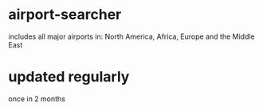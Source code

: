 # airport-searcher
includes all major airports in: North America, Africa, Europe and the Middle East
# updated regularly
once in 2 months
